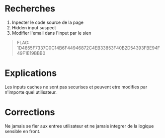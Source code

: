 # Recherches

1. Inpecter le code source de la page
2. Hidden input suspect
3. Modifier l'email dans l'input par le sien

> FLAG: 1D4855F7337C0C14B6F44946872C4EB33853F40B2D54393FBE94F49F1E19BBB0

# Explications

Les inputs caches ne sont pas securises et peuvent etre modifies par n'importe quel utilisateur.

# Corrections

Ne jamais se fier aux entree utilisateur et ne jamais integrer de la logique sensible en front.
